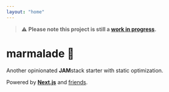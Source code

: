 ```yaml
---
layout: "home"
---
```


> ⚠️ **Please note this project is still a [work in progress](https://marmalade.joebell.co.uk/readme#to-do).**

# marmalade 🍊

Another opinionated **JAM**stack starter with static optimization.

Powered by [**Next.js**](https://nextjs.org) and [friends](https://marmalade.joebell.co.uk/readme).
